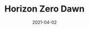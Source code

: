 ---
weight: 6
images:
- https://res.cloudinary.com/lrmn/image/upload/v1687522310/VIRTUAL-PHOTOGRAPHY/hzd/lrmn-hfw1_kfqrlx.jpg
multipleColumn: true
title: Horizon Zero Dawn
date: 2021-04-02
tags:
- blackwhite
- all
---